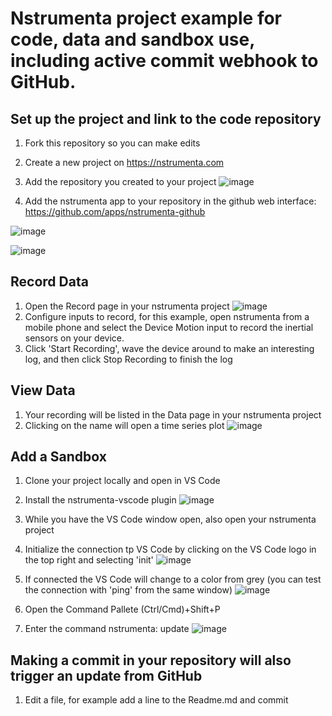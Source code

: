 # Nstrumenta project example for code, data and sandbox use, including active commit webhook to GitHub.

## Set up the project and link to the code repository
1. Fork this repository so you can make edits
2. Create a new project on https://nstrumenta.com
3. Add the repository you created to your project
![image](https://user-images.githubusercontent.com/41758588/123736482-0bb30200-d856-11eb-8f1c-634953fbffa4.png)

4. Add the nstrumenta app to your repository in the github web interface:
https://github.com/apps/nstrumenta-github

![image](https://user-images.githubusercontent.com/41758588/137569132-f530c38b-902b-4d53-ba46-e8547c0386df.png)

![image](https://user-images.githubusercontent.com/41758588/137569141-5ec69276-5c7c-4375-896f-6d98af2b3ccf.png)

## Record Data
1. Open the Record page in your nstrumenta project
![image](https://user-images.githubusercontent.com/41758588/123739589-bb3ea300-d85b-11eb-8eac-8ed537c47ef4.png)
2. Configure inputs to record, for this example, open nstrumenta from a mobile phone and select the Device Motion input to record the inertial sensors on your device.
3. Click 'Start Recording', wave the device around to make an interesting log, and then click Stop Recording to finish the log

## View Data
1. Your recording will be listed in the Data page in your nstrumenta project
2. Clicking on the name will open a time series plot
![image](https://user-images.githubusercontent.com/41758588/123737404-c263b200-d857-11eb-978c-5ab62d52ffbc.png)

## Add a Sandbox
1. Clone your project locally and open in VS Code
2. Install the nstrumenta-vscode plugin
 ![image](https://user-images.githubusercontent.com/41758588/137570326-5cf6868b-feda-4e60-ae3b-539f712c78c8.png)

3. While you have the VS Code window open, also open your nstrumenta project
4. Initialize the connection tp VS Code by clicking on the VS Code logo in the top right and selecting 'init'  ![image](https://user-images.githubusercontent.com/41758588/137570387-e266d339-607e-4547-a69b-cdc4286e9b3e.png)
5. If connected the VS Code will change to a color from grey (you can test the connection with 'ping' from the same window) ![image](https://user-images.githubusercontent.com/41758588/137570488-3f801f41-3606-446f-a65c-433d1b4ca137.png)
6.  Open the Command Pallete (Ctrl/Cmd)+Shift+P
7.  Enter the command nstrumenta: update  ![image](https://user-images.githubusercontent.com/41758588/137570398-a1aa82c9-1b6e-4429-b5fd-7cc7d3e91a5f.png)

## Making a commit in your repository will also trigger an update from GitHub
1. Edit a file, for example add a line to the Readme.md and commit
